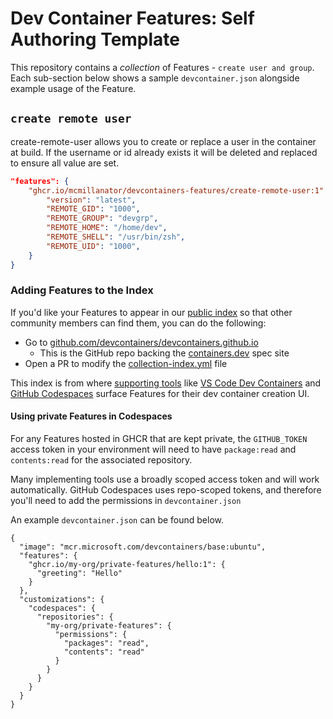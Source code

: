 # Dev Container Features: Self Authoring Template

This repository contains a _collection_ of Features - `create user and group`.
Each sub-section below shows a sample `devcontainer.json` alongside example
usage of the Feature.

## `create remote user`

create-remote-user allows you to create or replace a user in the container at build.
If the username or id already exists it will be deleted and replaced to ensure
all value are set.

```json
"features": {
    "ghcr.io/mcmillanator/devcontainers-features/create-remote-user:1": {
        "version": "latest",
        "REMOTE_GID": "1000",
        "REMOTE_GROUP": "devgrp",
        "REMOTE_HOME": "/home/dev",
        "REMOTE_SHELL": "/usr/bin/zsh",
        "REMOTE_UID": "1000",
    }
}
```

### Adding Features to the Index

If you'd like your Features to appear in our [public index](https://containers.dev/features) so that other community members can find them, you can do the following:

- Go to [github.com/devcontainers/devcontainers.github.io](https://github.com/devcontainers/devcontainers.github.io)
  - This is the GitHub repo backing the [containers.dev](https://containers.dev/) spec site
- Open a PR to modify the [collection-index.yml](https://github.com/devcontainers/devcontainers.github.io/blob/gh-pages/_data/collection-index.yml) file

This index is from where [supporting tools](https://containers.dev/supporting) like [VS Code Dev Containers](https://marketplace.visualstudio.com/items?itemName=ms-vscode-remote.remote-containers) and [GitHub Codespaces](https://github.com/features/codespaces) surface Features for their dev container creation UI.

#### Using private Features in Codespaces

For any Features hosted in GHCR that are kept private, the `GITHUB_TOKEN` access token in your environment will need to have `package:read` and `contents:read` for the associated repository.

Many implementing tools use a broadly scoped access token and will work automatically. GitHub Codespaces uses repo-scoped tokens, and therefore you'll need to add the permissions in `devcontainer.json`

An example `devcontainer.json` can be found below.

```jsonc
{
  "image": "mcr.microsoft.com/devcontainers/base:ubuntu",
  "features": {
    "ghcr.io/my-org/private-features/hello:1": {
      "greeting": "Hello"
    }
  },
  "customizations": {
    "codespaces": {
      "repositories": {
        "my-org/private-features": {
          "permissions": {
            "packages": "read",
            "contents": "read"
          }
        }
      }
    }
  }
}
```

